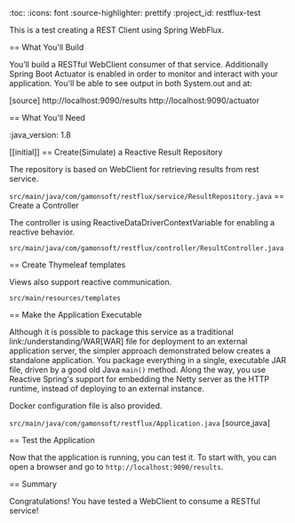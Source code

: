 :toc:
:icons: font
:source-highlighter: prettify
:project_id: restflux-test

This is a test creating a REST Client using Spring WebFlux.

== What You'll Build

You’ll build a RESTful WebClient consumer of that
service. 
Additionally Spring Boot Actuator is enabled in order to monitor and interact with your application.
You'll be able to see output in both System.out and at:

[source]
http://localhost:9090/results
http://localhost:9090/actuator

== What You'll Need

:java_version: 1.8

[[initial]]
== Create(Simulate) a Reactive Result Repository

The repository is based on WebClient for retrieving results from rest service.

`src/main/java/com/gamonsoft/restflux/service/ResultRepository.java`
== Create a Controller

The controller is using ReactiveDataDriverContextVariable for enabling a reactive behavior.

`src/main/java/com/gamonsoft/restflux/controller/ResultController.java`

== Create Thymeleaf templates

Views also support reactive communication.

`src/main/resources/templates`

== Make the Application Executable

Although it is possible to package this service as a traditional
link:/understanding/WAR[WAR] file for deployment to an external application server,
the simpler approach demonstrated below creates a standalone application. You package
everything in a single, executable JAR file, driven by a good old Java `main()` method.
Along the way, you use Reactive Spring's support for embedding the Netty server as the
HTTP runtime, instead of deploying to an external instance.

Docker configuration file is also provided.

`src/main/java/com/gamonsoft/restflux/Application.java`
[source,java]

== Test the Application

Now that the application is running, you can test it. To start with, you can open a
browser and go to `http://localhost:9090/results`.

== Summary

Congratulations! You have tested a WebClient to consume a RESTful service!

